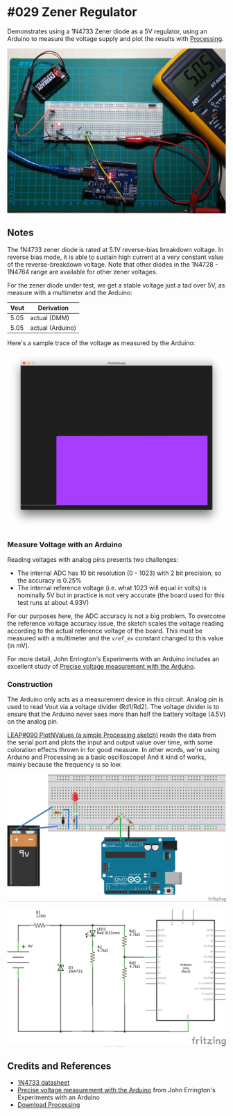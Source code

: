 # #029 Zener Regulator

Demonstrates using a 1N4733 Zener diode as a 5V regulator, using an Arduino to measure the voltage supply and plot the results with [Processing](https://www.processing.org).

![The Build](./assets/Zener_build.jpg?raw=true)

## Notes

The 1N4733 zener diode is rated at 5.1V reverse-bias breakdown voltage.
In reverse bias mode, it is able to sustain high current at a very constant value of the reverse-breakdown voltage.
Note that other diodes in the 1N4728 - 1N4764 range are available for other zener voltages.

For the zener diode under test, we get a stable voltage just a tad over 5V, as measure with a multimeter and the Arduino:

| Vout  | Derivation
|-------|---------------
| 5.05  | actual (DMM)
| 5.05 | actual (Arduino)

Here's a sample trace of the voltage as measured by the Arduino:

![processing trace](./assets/processing_trace.png?raw=true)

### Measure Voltage with an Arduino

Reading voltages with analog pins presents two challenges:

* The internal ADC has 10 bit resolution (0 - 1023) with 2 bit precision, so the accuracy is 0.25%
* The internal reference voltage (i.e. what 1023 will equal in volts) is nominally 5V but in practice is not very accurate (the board used for this test runs at about 4.93V)

For our purposes here, the ADC accuracy is not a big problem.
To overcome the reference voltage accuracy issue, the sketch scales the voltage reading according to the actual reference voltage of the board.
This must be measured with a multimeter and the `vref_mv` constant changed to this value (in mV).

For more detail, John Errington's Experiments with an Arduino includes an excellent study of [Precise voltage measurement with the Arduino](http://www.skillbank.co.uk/arduino/measure.htm).

### Construction

The Arduino only acts as a measurement device in this circuit.
Analog pin is used to read Vout via a voltage divider (Rd1/Rd2). The voltage divider is to ensure that the Arduino never sees more than half the battery voltage (4.5V) on the analog pin.

[LEAP#090 PlotNValues (a simple Processing sketch)](../../../../playground/PlotNValues/) reads the data from the serial port and plots the input and output value over time, with some coloration effects thrown in for good measure. In other words, we're using Arduino and Processing as a basic oscilloscope! And it kind of works, mainly because the frequency is so low.

![The Breadboard](./assets/Zener_bb.jpg?raw=true)

![The Schematic](./assets/Zener_schematic.jpg?raw=true)

## Credits and References

* [1N4733 datasheet](https://www.futurlec.com/Diodes/1N4733.shtml)
* [Precise voltage measurement with the Arduino](http://www.skillbank.co.uk/arduino/measure.htm) from John Errington's Experiments with an Arduino
* [Download Processing](https://www.processing.org/download/)
